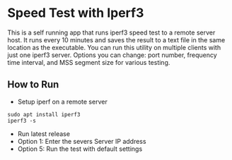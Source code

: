 # Speed Test with Iperf3

This is a self running app that runs iperf3 speed test to a remote server host. It runs every 10 minutes and saves the result to a text file in the same location as the executable. You can run this utility on multiple clients with just one iperf3 server. Options you can change: port number, frequency time interval, and MSS segment size for various testing.

## How to Run
- Setup iperf on a remote server 
```
sudo apt install iperf3
iperf3 -s
```

- Run latest release
- Option 1: Enter the severs Server IP address
- Option 5: Run the test with default settings